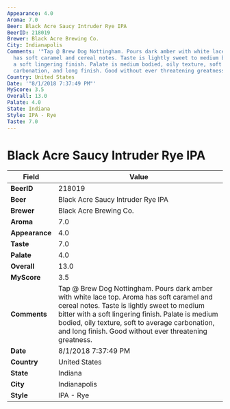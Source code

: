 ```yaml
---
Appearance: 4.0
Aroma: 7.0
Beer: Black Acre Saucy Intruder Rye IPA
BeerID: 218019
Brewer: Black Acre Brewing Co.
City: Indianapolis
Comments: '"Tap @ Brew Dog Nottingham. Pours dark amber with white lace top. Aroma
  has soft caramel and cereal notes. Taste is lightly sweet to medium bitter with
  a soft lingering finish. Palate is medium bodied, oily texture, soft to average
  carbonation, and long finish. Good without ever threatening greatness."'
Country: United States
Date: '"8/1/2018 7:37:49 PM"'
MyScore: 3.5
Overall: 13.0
Palate: 4.0
State: Indiana
Style: IPA - Rye
Taste: 7.0
---
```


# Black Acre Saucy Intruder Rye IPA

| Field         | Value |
|---------------|-------|
| **BeerID** | 218019 |
| **Beer** | Black Acre Saucy Intruder Rye IPA |
| **Brewer** | Black Acre Brewing Co. |
| **Aroma** | 7.0 |
| **Appearance** | 4.0 |
| **Taste** | 7.0 |
| **Palate** | 4.0 |
| **Overall** | 13.0 |
| **MyScore** | 3.5 |
| **Comments** | Tap @ Brew Dog Nottingham. Pours dark amber with white lace top. Aroma has soft caramel and cereal notes. Taste is lightly sweet to medium bitter with a soft lingering finish. Palate is medium bodied, oily texture, soft to average carbonation, and long finish. Good without ever threatening greatness. |
| **Date** | 8/1/2018 7:37:49 PM |
| **Country** | United States |
| **State** | Indiana |
| **City** | Indianapolis |
| **Style** | IPA - Rye |
